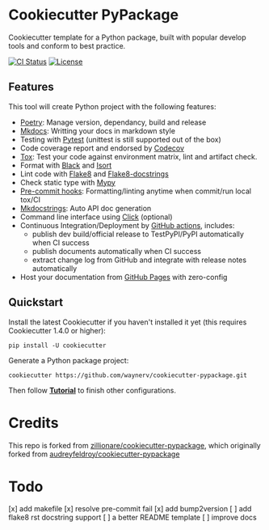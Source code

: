 # Cookiecutter PyPackage

Cookiecutter template for a Python package, built with popular develop tools and
conform to best practice.

[![CI Status](https://github.com/waynerv/cookiecutter-pypackage/actions/workflows/release.yml/badge.svg)](https://github.com/zillionare/cookiecutter-pypackage)
[![License](https://img.shields.io/pypi/l/ppw)](https://opensource.org/licenses/BSD-2-Clause)


## Features

This tool will create Python project with the following features:

* [Poetry](https://python-poetry.org/): Manage version, dependancy, build and release
* [Mkdocs](https://www.mkdocs.org): Writting your docs in markdown style
* Testing with [Pytest](https://pytest.org) (unittest is still supported out of the box)
* Code coverage report and endorsed by [Codecov](https://codecov.io)
* [Tox](https://tox.readthedocs.io): Test your code against environment matrix, lint and artifact check.
* Format with [Black](https://github.com/psf/black) and [Isort](https://github.com/PyCQA/isort)
* Lint code with [Flake8](https://flake8.pycqa.org) and [Flake8-docstrings](https://pypi.org/project/flake8-docstrings/)
* Check static type with [Mypy](http://mypy-lang.org/)
* [Pre-commit hooks](https://pre-commit.com/): Formatting/linting anytime when commit/run local tox/CI
* [Mkdocstrings](https://mkdocstrings.github.io/): Auto API doc generation
* Command line interface using [Click](https://click.palletsprojects.com/en/8.0.x/) (optional)
* Continuous Integration/Deployment by [GitHub actions](https://github.com/features/actions), includes:
    - publish dev build/official release to TestPyPI/PyPI automatically when CI success
    - publish documents automatically when CI success
    - extract change log from GitHub and integrate with release notes automatically
* Host your documentation from [GitHub Pages](https://pages.github.com) with zero-config

## Quickstart

Install the latest Cookiecutter if you haven't installed it yet (this requires Cookiecutter 1.4.0 or higher):

```
pip install -U cookiecutter
```

Generate a Python package project:

```
cookiecutter https://github.com/waynerv/cookiecutter-pypackage.git
```

Then follow **[Tutorial](docs/tutorial.md)** to finish other configurations.

# Credits

This repo is forked from [zillionare/cookiecutter-pypackage](https://github.com/zillionare/cookiecutter-pypackage/), which originally forked from [audreyfeldroy/cookiecutter-pypackage](https://github.com/audreyfeldroy/cookiecutter-pypackage)

# Todo

[x] add makefile
[x] resolve pre-commit fail
[x] add bump2version
[ ] add flake8 rst docstring support
[ ] a better README template
[ ] improve docs
